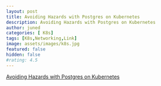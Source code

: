 ```yaml
---
layout: post
title: Avoiding Hazards with Postgres on Kubernetes
description: Avoiding Hazards with Postgres on Kubernetes
author: juned
categories: [ K8s]
tags: [K8s,Networking,Link]
image: assets/images/k8s.jpg
featured: false
hidden: false
#rating: 4.5
---
```


[Avoiding Hazards with Postgres on Kubernetes](http://alexkerney.com/2016/10/pghoard-kubernetes.html) 

